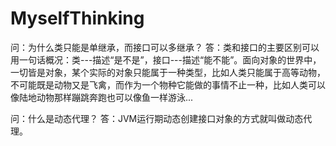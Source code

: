 # MyselfThinking
问：为什么类只能是单继承，而接口可以多继承？
答：类和接口的主要区别可以用一句话概况：类---描述“是不是”，接口---描述“能不能”。面向对象的世界中，一切皆是对象，某个实际的对象只能属于一种类型，比如人类只能属于高等动物，不可能既是动物又是飞禽，而作为一个物种它能做的事情不止一种，比如人类可以像陆地动物那样蹦跳奔跑也可以像鱼一样游泳...

问：什么是动态代理？
答：JVM运行期动态创建接口对象的方式就叫做动态代理。
